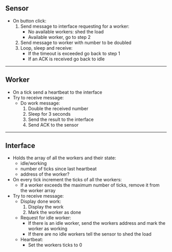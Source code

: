 ## Sensor
* On button click:
	1. Send message to interface requesting for a worker:
		* No available workers: shed the load
		* Available worker, go to  step 2
	2. Send message to worker with number to be doubled
	3. Loop, sleep and receive:
		* If the timeout is exceeded go back to step 1
		* If an ACK is received go back to idle
- - - -
## Worker
* On a tick send a heartbeat to the interface
* Try to receive message:
	* Do work message:
		1. Double the received number
		2. Sleep for 3 seconds
		3. Send the result to the interface
		4. Send ACK to the sensor
- - - -
## Interface
* Holds the array of all the workers and their state:
	* idle/working
	* number of ticks since last heartbeat
	* address of the worker?
* On every tick increment the ticks of all the workers:
	* If a worker exceeds the maximum number of ticks, remove it from the worker array
* Try to receive message:
	* Display done work:
		1. Display the work
		2. Mark the worker as done
	* Request for idle worker:
		* If there is an idle worker, send the workers address and mark the worker as working
		* If there are no idle workers tell the sensor to shed the load
	* Heartbeat:
		* Set the workers ticks to 0
